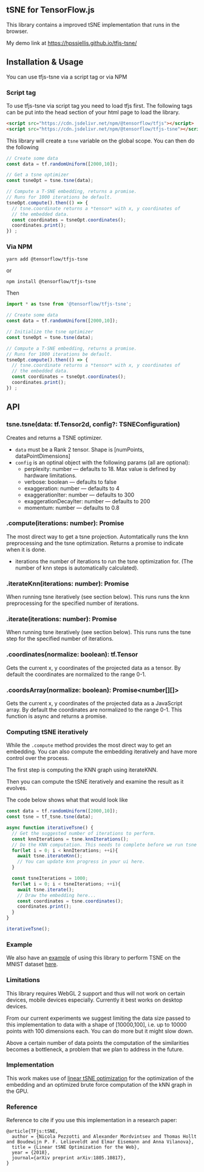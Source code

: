 ## tSNE for TensorFlow.js

This library contains a improved tSNE implementation that runs in the browser.


My demo link at https://hpssjellis.github.io/tfjs-tsne/



## Installation & Usage

You can use tfjs-tsne via a script tag or via NPM

### Script tag

To use tfjs-tsne via script tag you need to load tfjs first. The following tags
can be put into the head section of your html page to load the library.

```html
<script src="https://cdn.jsdelivr.net/npm/@tensorflow/tfjs"></script>
<script src="https://cdn.jsdelivr.net/npm/@tensorflow/tfjs-tsne"></script>
```

This library will create a `tsne` variable on the global scope.
You can then do the following

```js
// Create some data
const data = tf.randomUniform([2000,10]);

// Get a tsne optimizer
const tsneOpt = tsne.tsne(data);

// Compute a T-SNE embedding, returns a promise.
// Runs for 1000 iterations be default.
tsneOpt.compute().then(() => {
  // tsne.coordinate returns a *tensor* with x, y coordinates of
  // the embedded data.
  const coordinates = tsneOpt.coordinates();
  coordinates.print();
}) ;
```

### Via NPM

```
yarn add @tensorflow/tfjs-tsne
```
or
```
npm install @tensorflow/tfjs-tsne
```

Then

```js
import * as tsne from '@tensorflow/tfjs-tsne';

// Create some data
const data = tf.randomUniform([2000,10]);

// Initialize the tsne optimizer
const tsneOpt = tsne.tsne(data);

// Compute a T-SNE embedding, returns a promise.
// Runs for 1000 iterations be default.
tsneOpt.compute().then(() => {
  // tsne.coordinate returns a *tensor* with x, y coordinates of
  // the embedded data.
  const coordinates = tsneOpt.coordinates();
  coordinates.print();
}) ;
```

## API

### tsne.tsne(data: tf.Tensor2d, config?: TSNEConfiguration)

Creates and returns a TSNE optimizer.

- `data` must be a Rank 2 tensor. Shape is [numPoints, dataPointDimensions]
- `config` is an optinal object with the following params (all are optional):
  - perplexity: number — defaults to 18. Max value is defined by hardware limitations.
  - verbose: boolean — defaults to false
  - exaggeration: number — defaults to 4
  - exaggerationIter: number — defaults to 300
  - exaggerationDecayIter: number — defaults to 200
  - momentum: number — defaults to 0.8

### .compute(iterations: number): Promise<void>

The most direct way to get a tsne projection. Automtatically runs the knn preprocessing
and the tsne optimization. Returns a promise to indicate when it is done.

- iterations the number of iterations to run the tsne optimization for. (The number of knn steps is automatically calculated).

### .iterateKnn(iterations: number): Promise<void>

When running tsne iteratively (see section below). This runs runs the knn preprocessing
for the specified number of iterations.

### .iterate(iterations: number): Promise<void>

When running tsne iteratively (see section below). This runs runs the tsne step for the specified number of iterations.

### .coordinates(normalize: boolean): tf.Tensor

Gets the current x, y coordinates of the projected data as a tensor. By 
default the coordinates are normalized to the range 0-1.

### .coordsArray(normalize: boolean): Promise<number[][]>

Gets the current x, y coordinates of the projected data as a JavaScript array.
By default the coordinates are normalized to the range 0-1. This function is
async and returns a promise.

### Computing tSNE iteratively

While the `.compute` method provides the most direct way to get an embedding. You can also compute the embedding iteratively and have more control over the process.

The first step is computing the KNN graph using iterateKNN.

Then you can compute the tSNE iteratively and examine the result as it evolves.

The code below shows what that would look like

```javascript
const data = tf.randomUniform([2000,10]);
const tsne = tf_tsne.tsne(data);

async function iterativeTsne() {
  // Get the suggested number of iterations to perform.
  const knnIterations = tsne.knnIterations();
  // Do the KNN computation. This needs to complete before we run tsne
  for(let i = 0; i < knnIterations; ++i){
    await tsne.iterateKnn();
    // You can update knn progress in your ui here.
  }

  const tsneIterations = 1000;
  for(let i = 0; i < tsneIterations; ++i){
    await tsne.iterate();
    // Draw the embedding here...
    const coordinates = tsne.coordinates();
    coordinates.print();
  }
}

iterativeTsne();
```

### Example

We also have an [example](https://github.com/tensorflow/tfjs-examples/tree/master/tsne-mnist-canvas) of using this library to perform TSNE on the MNIST dataset [here](https://github.com/tensorflow/tfjs-examples/tree/master/tsne-mnist-canvas).

### Limitations

This library requires WebGL 2 support and thus will not work on certain devices, mobile devices especially. Currently it best works on desktop devices.

From our current experiments we suggest limiting the data size passed to this implementation
to data with a shape of [10000,100], i.e. up to 10000 points with 100 dimensions each. You can do more but it might slow down.

Above a certain number of data points the computation of the similarities becomes a bottleneck, a problem that we plan to address in the future.


### Implementation
This work makes use of [linear tSNE optimization](https://arxiv.org/abs/1805.10817) for the optimization of the embedding and an optimized brute force computation of the kNN graph in the GPU.

### Reference
Reference to cite if you use this implementation in a research paper:

```
@article{TFjs:tSNE,
  author = {Nicola Pezzotti and Alexander Mordvintsev and Thomas Hollt and Boudewijn P. F. Lelieveldt and Elmar Eisemann and Anna Vilanova},
  title = {Linear tSNE Optimization for the Web},
  year = {2018},
  journal={arXiv preprint arXiv:1805.10817},
}
```
